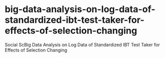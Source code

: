 big-data-analysis-on-log-data-of-standardized-ibt-test-taker-for-effects-of-selection-changing
====================================================================================================

Social ScBig Data Analysis on Log Data of Standardized IBT Test Taker for Effects of Selection Changing
